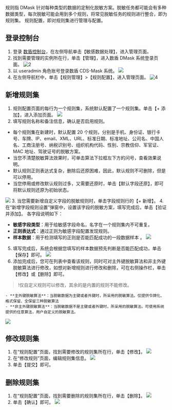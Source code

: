 规则指 DMask 针对每种类型的数据的定制化脱敏方案。脱敏任务都可能会有多种数据类型，每次脱敏可能会用到多个规则，将常见脱敏任务的规则进行整合，即为规则集。
规则配置，即对规则集进行管理与配置。
## 登录控制台
1. 登录 [数盾控制台](https://console.cloud.tencent.com/cds)，在左侧导航单击【敏感数据处理】，进入管理页面。
2. 找到需要管理的实例所在行，单击【管理】，进入数盾 DMask 系统登录页面。
 ![2](https://main.qcloudimg.com/raw/5e61fe9aa155318c9dbfbae77fbc78ec.png)
3. 以 useradmin 角色账号登录数盾 CDS-Mask 系统。
 ![](https://main.qcloudimg.com/raw/eb69194d111663f9779c45a92e29e8cf.png)
4. 在左侧导航栏中，单击【规则管理】>【规则配置】，进入管理页面。
 ![4](https://main.qcloudimg.com/raw/7958a41a8cdd56ac9be32619e6522d4f.png)

## 新增规则集
1. 规则配置页面的每行为一个规则集，系统默认配置了一个规则集。单击【+ 添加】，进入添加页面。
 ![](https://main.qcloudimg.com/raw/992212a40c412d3bb15095b8cbda98af.png)
2. 填写规则名称和备注信息，确认是否启用规则。
 - 每个规则集在新建时，默认配置 20 个规则，分别是手机、身份证、银行卡号、车牌、IP、email、XML、URL、标准日期、标准地址、公司名、中国人名、工商注册号、纳税识别号、组织机构代码、性别、宗教信仰、军官证、MAC 地址、驾驶证号的脱敏方案。
 - 当您不清楚脱敏算法效果时，可单击算法下拉框左下方的问号，查看效果说明。
 - 默认规则正则表达式复杂，删除后还原困难，因此，默认规则不可删除，但是可以停用。
 - 当您停用或修改默认规则过多，又需要还原时，单击【默认字段还原】，即可将默认规则还原为初始状态。

![](https://main.qcloudimg.com/raw/139f217be0d91376c76f7febd1dac4fc.png)
3. 当您需要新增自定义字段的脱敏规则时，单击字段规则行的【+ 新增】。
4. 在“新增字段规则设置”弹窗中，设置该字段的脱敏方案，填写完成后，单击【验证并添加】。
各字段说明如下：
 - **敏感字段类型**：用于给敏感字段命名，名字在一个规则集内不可重复。
 - **正则表达式**：通过正则为敏感字段配置发现规则。
 - **样本数据**：用于检测填写的正则是否能匹配成功的一段数据样本 。
 ![](https://main.qcloudimg.com/raw/adad1083eaae97e92a3cd59163f24127.png)
5. 填写完成后，系统会根据您填写的样本数据预先判断是否能匹配成功，单击【保存】即可。
![](https://main.qcloudimg.com/raw/595008aa023a398b8bd9905e1dc3623e.png)
6. 添加完成后，您可在列表中查看该规则，同时可对主外键脱敏算法和非主外键脱敏算法进行修改，如想对新增规则进行修改和删除，可在右侧操作栏，单击【修改】或【删除】即可。
>!仅自定义规则可以修改，其余的是内置的规则不能修改。
>
	- **主外键脱敏算法**：当脱敏数据为主键或者外键时，所采用的脱敏算法。仅提供令牌化、格式保留、全保留三种脱敏算法
	- **非主外键脱敏算法**：当脱敏数据不是主键或者外键时，所采用的脱敏算法。可使用系统提供的任意算法，用户自定义的脱敏算法。
![](https://main.qcloudimg.com/raw/06e65dc80c2aade2164ea946d0df66f6.png)

##  修改规则集
1. 在“规则配置”页面，找到需要修改的规则集所在行，单击【修改】。
 ![](https://main.qcloudimg.com/raw/00a00ab39f1545718c6cb02cabb3fa56.png)
2. 在“修改规则”页面，编辑规则集信息。
 ![](https://main.qcloudimg.com/raw/c5f07b21d0cd93a3c0428a00ca964eca.png)
3. 单击【提交】即可。

## 删除规则集
1. 在“规则配置”页面，找到需要删除的规则集所在行，单击【删除】。
 ![](https://main.qcloudimg.com/raw/3b6d26456a734d3ad2983215592bdba9.png)
2. 单击【确认】即可。
 ![](https://main.qcloudimg.com/raw/baa9ae4367b1538c71e2b22a43254446.png)
